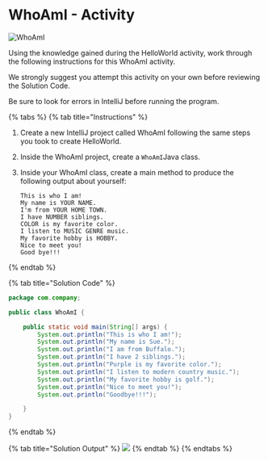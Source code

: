 # WhoAmI - Activity

![WhoAmI](../../../.gitbook/assets/image%20%2857%29.png)

Using the knowledge gained during the HelloWorld activity, work through the following instructions for this WhoAmI activity. 

We strongly suggest you attempt this activity on your own before reviewing the Solution Code. 

Be sure to look for errors in IntelliJ before running the program.  

{% tabs %}
{% tab title="Instructions" %}
1. Create a new IntelliJ project called WhoAmI following the same steps you took to create HelloWorld.
2. Inside the WhoAmI project, create a `WhoAmI`Java class. 
3. Inside your WhoAmI class, create a main method to produce the following output about yourself:

   ```text
   This is who I am!
   My name is YOUR NAME.
   I'm from YOUR HOME TOWN.
   I have NUMBER siblings.
   COLOR is my favorite color.
   I listen to MUSIC GENRE music.
   My favorite hobby is HOBBY.
   Nice to meet you!
   Good bye!!!
   ```
{% endtab %}

{% tab title="Solution Code" %}
```java
package com.company;

public class WhoAmI {

    public static void main(String[] args) {
        System.out.println("This is who I am!");
        System.out.println("My name is Sue.");
        System.out.println("I am from Buffalo.");
        System.out.println("I have 2 siblings.");
        System.out.println("Purple is my favorite color.");
        System.out.println("I listen to modern country music.");
        System.out.println("My favorite hobby is golf.");
        System.out.println("Nice to meet you!");
        System.out.println("Goodbye!!!");

    }
}
```
{% endtab %}

{% tab title="Solution Output" %}
![](../../../.gitbook/assets/image%20%2884%29.png)
{% endtab %}
{% endtabs %}

